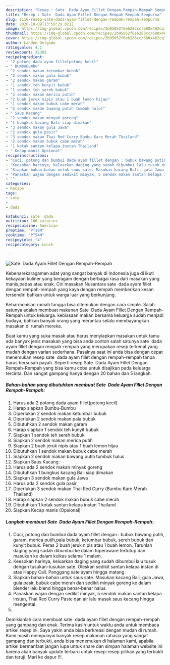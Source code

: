 ```yaml
---
description: "Resep : Sate  Dada Ayam Fillet Dengan Rempah-Rempah Sempurna"
title: "Resep : Sate  Dada Ayam Fillet Dengan Rempah-Rempah Sempurna"
slug: 1110-resep-sate-dada-ayam-fillet-dengan-rempah-rempah-sempurna
date: 2020-10-09T13:59:29.021Z
image: https://img-global.cpcdn.com/recipes/2b95052f6e6283cc/680x482cq70/sate-dada-ayam-fillet-dengan-rempah-rempah-foto-resep-utama.jpg
thumbnail: https://img-global.cpcdn.com/recipes/2b95052f6e6283cc/680x482cq70/sate-dada-ayam-fillet-dengan-rempah-rempah-foto-resep-utama.jpg
cover: https://img-global.cpcdn.com/recipes/2b95052f6e6283cc/680x482cq70/sate-dada-ayam-fillet-dengan-rempah-rempah-foto-resep-utama.jpg
author: Landon Delgado
ratingvalue: 4.1
reviewcount: 32382
recipeingredient:
- "2 potong dada ayam filletpotong kecil"
- " BumbuBumbu"
- "2 sendok makan ketumbar bubuk"
- "2 sendok makan pala bubuk"
- "2 sendok makan garam"
- "1 sendok teh kunyit bubuk"
- "1 sendok teh sereh bubuk"
- "2 sendok makan merica putih"
- "2 buah jeruk nipis atau 1 buah lemon hijau"
- "1 sendok makan bubuk cabe merah"
- "2 sendok makan bawang putih tumbuk halus"
- " Saus Kacang"
- "2 sendok makan minyak goreng"
- "1 bungkus kacang Bali siap dimakan"
- "3 sendok makan gula Jawa"
- "2 sendok gula pasir"
- "3 sendok makan Thai Red Curry Bumbu Kare Merah Thailand"
- "2 sendok makan bubuk cabe merah"
- "1 kotak santan kelapa instan Thailand"
- " Kecap manis Opsional"
recipeinstructions:
- "Cuci, potong dan bumbui dada ayam fillet dengan : bubuk bawang putih, garam, merica putih,pala bubuk, ketumbar bubuk, sereh bubuk dan kunyit bubuk. Peras 2 buah jeruk nipis atau 1 buah lemon. Taruhlah daging yang sudah dibumbui ke dalam tuperaware tertutup dan masukan ke dalam kulkas selama 1 malam."
- "Keesokan harinya, keluarkan daging yang sudah dibumbui lalu tusuk dengan tusukan-tusukan sate. Oleskan sedikit santan kelapa instan di atas Happy Call. Panggang sate ayam hingga matang."
- "Siapkan bahan-bahan untuk saus sate. Masukan kacang Bali, gula Jawa, gula pasir, bubuk cabe merah dan sedikit minyak goreng ke dalam blender lalu blend hingga benar-benar halus."
- "Panaskan wajan dengan sedikit minyak, 5 sendok makan santan kelapa instan, Thai Red Curry Paste dan air lalu masak saus kacang hingga mengental."
- ""
categories:
- Recipe
tags:
- sate
- 
- dada

katakunci: sate  dada 
nutrition: 106 calories
recipecuisine: American
preptime: "PT18M"
cooktime: "PT54M"
recipeyield: "4"
recipecategory: Lunch

---
```



![Sate  Dada Ayam Fillet Dengan Rempah-Rempah](https://img-global.cpcdn.com/recipes/2b95052f6e6283cc/680x482cq70/sate-dada-ayam-fillet-dengan-rempah-rempah-foto-resep-utama.jpg)

Kebenarekaragaman adat yang sangat banyak di Indonesia juga di ikuti kekayaan kuliner yang beragam dengan berbagai rasa dari masakan yang manis,pedas atau enak. Ciri masakan Nusantara sate  dada ayam fillet dengan rempah-rempah yang kaya dengan rempah memberikan kesan tersendiri bahkan untuk warga luar yang berkunjung.




Keharmonisan rumah tangga bisa ditemukan dengan cara simple. Salah satunya adalah membuat makanan Sate  Dada Ayam Fillet Dengan Rempah-Rempah untuk keluarga. kebiasaan makan bersama keluarga sudah menjadi budaya, bahkan banyak orang yang merantau selalu membayangkan masakan di rumah mereka.

Buat kamu yang suka masak atau harus menyiapkan masakan untuk tamu ada banyak jenis masakan yang bisa anda contoh salah satunya sate  dada ayam fillet dengan rempah-rempah yang merupakan resep terkenal yang mudah dengan varian sederhana. Pasalnya saat ini anda bisa dengan cepat menemukan resep sate  dada ayam fillet dengan rempah-rempah tanpa harus bersusah payah.
Seperti resep Sate  Dada Ayam Fillet Dengan Rempah-Rempah yang bisa kamu coba untuk disajikan pada keluarga tercinta. Dan sangat gampang hanya dengan 20 bahan dan 5 langkah.


<!--inarticleads1-->

##### Bahan-bahan yang dibutuhkan membuat Sate  Dada Ayam Fillet Dengan Rempah-Rempah:

1. Harus ada 2 potong dada ayam fillet(potong kecil)
1. Harap siapkan  Bumbu-Bumbu
1. Diperlukan 2 sendok makan ketumbar bubuk
1. Diperlukan 2 sendok makan pala bubuk
1. Dibutuhkan 2 sendok makan garam
1. Harap siapkan 1 sendok teh kunyit bubuk
1. Siapkan 1 sendok teh sereh bubuk
1. Siapkan 2 sendok makan merica putih
1. Siapkan 2 buah jeruk nipis atau 1 buah lemon hijau
1. Dibutuhkan 1 sendok makan bubuk cabe merah
1. Siapkan 2 sendok makan bawang putih tumbuk halus
1. Siapkan  Saus Kacang:
1. Harus ada 2 sendok makan minyak goreng
1. Dibutuhkan 1 bungkus kacang Bali siap dimakan
1. Siapkan 3 sendok makan gula Jawa
1. Harus ada 2 sendok gula pasir
1. Diperlukan 3 sendok makan Thai Red Curry (Bumbu Kare Merah Thailand)
1. Harap siapkan 2 sendok makan bubuk cabe merah
1. Dibutuhkan 1 kotak santan kelapa instan Thailand
1. Siapkan  Kecap manis (Opsional)




<!--inarticleads2-->

##### Langkah membuat  Sate  Dada Ayam Fillet Dengan Rempah-Rempah:

1. Cuci, potong dan bumbui dada ayam fillet dengan : bubuk bawang putih, garam, merica putih,pala bubuk, ketumbar bubuk, sereh bubuk dan kunyit bubuk. Peras 2 buah jeruk nipis atau 1 buah lemon. Taruhlah daging yang sudah dibumbui ke dalam tuperaware tertutup dan masukan ke dalam kulkas selama 1 malam.
1. Keesokan harinya, keluarkan daging yang sudah dibumbui lalu tusuk dengan tusukan-tusukan sate. Oleskan sedikit santan kelapa instan di atas Happy Call. Panggang sate ayam hingga matang.
1. Siapkan bahan-bahan untuk saus sate. Masukan kacang Bali, gula Jawa, gula pasir, bubuk cabe merah dan sedikit minyak goreng ke dalam blender lalu blend hingga benar-benar halus.
1. Panaskan wajan dengan sedikit minyak, 5 sendok makan santan kelapa instan, Thai Red Curry Paste dan air lalu masak saus kacang hingga mengental.
1. 




Demikianlah cara membuat sate  dada ayam fillet dengan rempah-rempah yang gampang dan enak. Terima kasih untuk waktu anda untuk membaca artikel resep ini. Saya yakin anda bisa berkreasi dengan mudah di rumah. Kami masih mempunyai banyak resep makanan rahasia yang sangat gampang dan terbukti, anda bisa menemukan di halaman kami, apabila artikel bermanfaat jangan lupa untuk share dan simpan halaman website ini karena akan banyak update terbaru untuk resep-resep pilihan yang terbukti dan teruji. Mari ke dapur !!!. 
